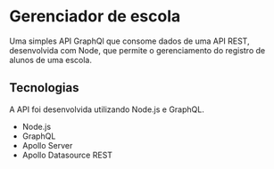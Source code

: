 # Gerenciador de escola

Uma simples API GraphQl que consome dados de uma API REST, desenvolvida com Node, que permite o gerenciamento do registro de alunos de uma escola.

## Tecnologias

A API foi desenvolvida utilizando Node.js e GraphQL.

- Node.js
- GraphQL
- Apollo Server
- Apollo Datasource REST
